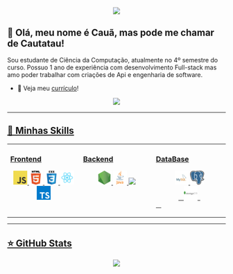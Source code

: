 <div align="center">
<img src="https://camo.githubusercontent.com/cdd42eb7ad2879b9b5f83a03b095f6850d6d112db674a83d3179030fd837a030/68747470733a2f2f692e696d6775722e636f6d2f4f464568574c742e676966" align="center" style="width: 20%%" />
</div>  


## 🐻 Olá, meu nome é Cauã, mas pode me chamar de Cautatau!

Sou estudante de Ciência da Computação, atualmente no 4º semestre do curso. Possuo 1 ano de experiência com desenvolvimento Full-stack mas amo poder trabalhar com criações de Api e engenharia de software.

- 🔭 Veja meu [currículo](https://drive.google.com/file/d/1KCknyc3X1ahpWfpixL8hVYvbU747FNGD/view)!  
<div align="center">
  <a href="https://www.linkedin.com/in/caua-barros/"><img src="https://img.shields.io/badge/linkedin-%230077B5.svg?style=for-the-badge&logo=linkedin&logoColor=white"/>
</div>


---

## 🚀 Minhas Skills



<div align="center">
  <table><tr><td valign="top" width="33%">



### Frontend  
<div align="center">  
  <code><img height="32" src="https://raw.githubusercontent.com/github/explore/80688e429a7d4ef2fca1e82350fe8e3517d3494d/topics/javascript/javascript.png" alt="Javascript"/></code>
  <code><img height="32" src="https://raw.githubusercontent.com/github/explore/80688e429a7d4ef2fca1e82350fe8e3517d3494d/topics/html/html.png" alt="HTML5"/></code>
  <code><img height="32" src="https://raw.githubusercontent.com/github/explore/80688e429a7d4ef2fca1e82350fe8e3517d3494d/topics/css/css.png" alt="CSS"/></code>
  <code><img height="32" src="https://raw.githubusercontent.com/github/explore/80688e429a7d4ef2fca1e82350fe8e3517d3494d/topics/react/react.png" alt="React"/></code>
  <code><img height="32" src="https://raw.githubusercontent.com/github/explore/80688e429a7d4ef2fca1e82350fe8e3517d3494d/topics/typescript/typescript.png" alt="Typescript"/></code>
</div>

</td><td valign="top" width="33%">



### Backend  
<div align="center">  
  <code><img height="32" src="https://raw.githubusercontent.com/github/explore/80688e429a7d4ef2fca1e82350fe8e3517d3494d/topics/nodejs/nodejs.png" alt="Nodejs"/></code>
  <code><img height="32" src="https://raw.githubusercontent.com/github/explore/80688e429a7d4ef2fca1e82350fe8e3517d3494d/topics/java/java.png" alt="Java"/></code>
  <code><img height="32" src="https://cdn.jsdelivr.net/gh/devicons/devicon@latest/icons/spring/spring-original.svg" /></code>
</div>

</td><td valign="top" width="33%">



### DataBase  
<div align="center">  
  <code><img height="32" src="https://raw.githubusercontent.com/github/explore/80688e429a7d4ef2fca1e82350fe8e3517d3494d/topics/mysql/mysql.png" alt="MySQL"/></code>
  <code><img height="32" src="https://raw.githubusercontent.com/github/explore/80688e429a7d4ef2fca1e82350fe8e3517d3494d/topics/postgresql/postgresql.png" alt="PostegreSQL"/><code>
  <code><img height="32" src="https://raw.githubusercontent.com/github/explore/80688e429a7d4ef2fca1e82350fe8e3517d3494d/topics/mongodb/mongodb.png" alt="MongoDB"/></code> 
</div>  





</td></tr></table>  
</div>


---




## ⭐ GitHub Stats
<div align="center" style="display:flex;justify-content: center;align-items: center" >
  <img height="180em" src="https://github-readme-stats.vercel.app/api/top-langs/?username=cautatau&layout=donut&theme=synthwave"/>
</div>

